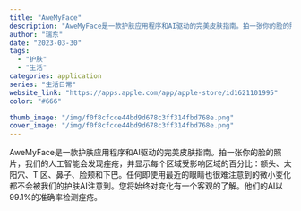 ```yaml
---
title: "AweMyFace"
description: "AweMyFace是一款护肤应用程序和AI驱动的完美皮肤指南。拍一张你的脸的照片，我们的人工智能会发现痤疮，并显示每个区"
author: "瑞东"
date: "2023-03-30"
tags:
  - "护肤"
  - "生活"
categories: application
series: "生活日常"
website_link: "https://apps.apple.com/app/apple-store/id1621101995"
color: "#666"

thumb_image: "/img/f0f8cfcce44bd9d678c3ff314fbd768e.png"
cover_image: "/img/f0f8cfcce44bd9d678c3ff314fbd768e.png"
---
```


AweMyFace是一款护肤应用程序和AI驱动的完美皮肤指南。拍一张你的脸的照片，我们的人工智能会发现痤疮，并显示每个区域受影响区域的百分比：额头、太阳穴、T 区、鼻子、脸颊和下巴。任何即使用最近的眼睛也很难注意到的微小变化都不会被我们的护肤AI注意到。您将始终对变化有一个客观的了解。他们的AI以99.1%的准确率检测痤疮。